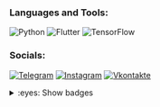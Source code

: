 ### Languages and Tools:
![Python](https://img.shields.io/badge/python-3670A0?style=for-the-badge&logo=python&logoColor=ffdd54)
![Flutter](https://img.shields.io/badge/-Flutter-090909?style=for-the-badge&logo=flutter&logoColor=47C5FB)
![TensorFlow](https://img.shields.io/badge/-TensorFlow-090909?style=for-the-badge&logo=tensorflow&logoColor=F88C00)

### Socials:
[![Telegram](https://img.shields.io/badge/-Telegram-090909?style=for-the-badge&logo=telegram&logoColor=27A0D9)](https://t.me/future_username)
[![Instagram](https://img.shields.io/badge/-Instagram-090909?style=for-the-badge&logo=instagram&logoColor=B4068E)](https://www.instagram.com/future.username)
[![Vkontakte](https://img.shields.io/badge/-Vkontakte-090909?style=for-the-badge&logo=Vk&logoColor=4F7DB3)](https://vk.com/dev.paul)


<details>

<summary>:eyes: Show badges</summary>

<img src="https://leetcard.jacoblin.cool/leetcode?site=cn](https://leetcard.jacoblin.cool/future-username?theme=dark&font=Anybody">|

<img src="https://github-readme-stats.vercel.app/api?username=future-username&show_icons=true&theme=ADD_THEME_HERE" width="400">|

</details>
